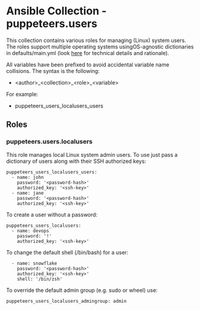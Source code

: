 # Ansible Collection - puppeteers.users

This collection contains various roles for managing (Linux) system users. The
roles support multiple operating systems usingOS-agnostic dictionaries in
defaults/main.yml (look
[here](https://gist.github.com/JM1/9363beeb9fb5055e054b5f64aea0a598#approach-using-os-agnostic-dictionaries-in-defaultsmainyml)
for technical details and rationale).

All variables have been prefixed to avoid accidental variable name collisions.
The syntax is the following:

* \<author\>\_\<collection\>\_\<role\>\_\<variable\>

For example:

* puppeteers_users_localusers_users

## Roles

### puppeteers.users.localusers

This role manages local Linux system admin users. To use just pass a dictionary
of users along with their SSH authorized keys:

```
puppeteers_users_localusers_users:
  - name: john
    password: '<password-hash>'
    authorized_key: '<ssh-key>'
  - name: jane
    password: '<password-hash>'
    authorized_key: '<ssh-key>'
```

To create a user without a password:

```
puppeteers_users_localusers:
  - name: devops
    password: '!'
    authorized_key: '<ssh-key>'
```

To change the default shell (/bin/bash) for a user:

```
  - name: snowflake
    password: '<password-hash>'
    authorized_key: '<ssh-key>'
    shell: '/bin/zsh'
```

To override the default admin group (e.g. sudo or wheel) use:

```
puppeteers_users_localusers_admingroup: admin
```
